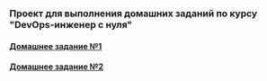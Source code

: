 ### Проект для выполнения домашних заданий по курсу "DevOps-инженер с нуля"

#### [Домашнее задание №1](/lesson1/readme.md "lesson1.md")
#### [Домашнее задание №2](/lesson2/readme.md "lesson2.md")